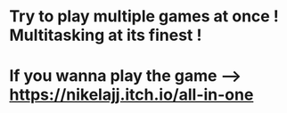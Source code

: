 # Try to play multiple games at once ! Multitasking at its finest !
# If you wanna play the game --> https://nikelajj.itch.io/all-in-one
